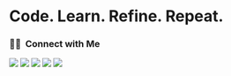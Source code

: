 # Code. Learn. Refine. Repeat.

### 🤝🏻 &nbsp;Connect with Me


  <a href="https://ashu.to/"><img src="https://img.shields.io/badge/-ashu.to-3423A6?style=flat&logo=Google-Chrome&logoColor=white"/></a>
<a href="https://www.linkedin.com/in/ashutosh-mathore/"><img src="https://custom-icon-badges.demolab.com/badge/Ashutosh%20Mathore-0A66C2?logo=linkedin-white&logoColor=fff"/></a>
<a href="mailto:mathoreashutosh23@gmail.com"><img src="https://img.shields.io/badge/-mathoreashutosh23@gmail.com-D14836?style=flat&logo=Gmail&logoColor=white"/></a>
<a href="https://instagram.com/ashuftw"><img src="https://img.shields.io/badge/-@ashuftw-E4405F?style=flat&logo=Instagram&logoColor=white"/></a>
<a href="https://twitter.com/Ashutosh0w0"><img src="https://img.shields.io/badge/-@Ashutosh0w0-1877F2?style=flat&logo=Twitter&logoColor=white"/></a>

